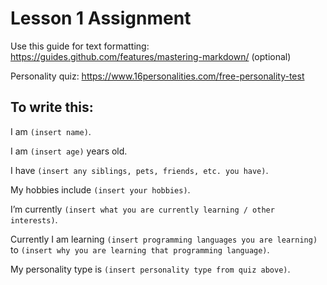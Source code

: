 # Lesson 1 Assignment

Use this guide for text formatting: https://guides.github.com/features/mastering-markdown/ (optional)

Personality quiz: https://www.16personalities.com/free-personality-test

## To write this:

I am `(insert name)`. 

I am `(insert age)` years old. 

I have `(insert any siblings, pets, friends, etc. you have)`. 

My hobbies include `(insert your hobbies)`.

I’m currently `(insert what you are currently learning / other interests)`.

Currently I am learning `(insert programming languages you are learning)` to `(insert why you are learning that programming language)`.

My personality type is `(insert personality type from quiz above)`.
